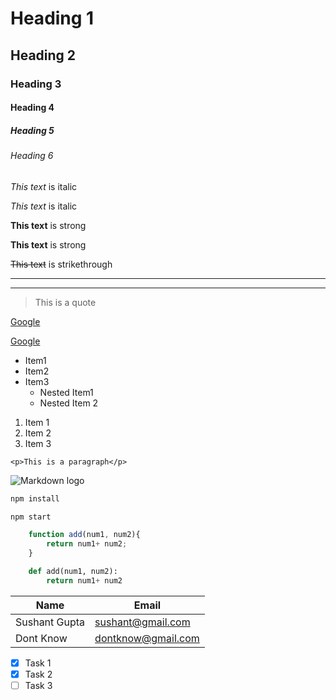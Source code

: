 <!-- Headings -->

# Heading 1
## Heading 2
### Heading 3
#### Heading 4
##### Heading 5
###### Heading 6

<!-- Italics -->
*This text* is italic <!--  Use backslash to show * -->

_This text_ is italic

<!-- Strong -->

**This text** is strong

__This text__ is strong

<!-- Strikethrough -->

~~This text~~ is strikethrough

<!-- Horizontal line -->

---
___

<!-- Blockquote -->
>This is a quote

<!-- link -->

<!-- Links -->
[Google](http://google.com)

<!-- to show title when hover over the link name -->
[Google](http://google.com "Google")

<!-- UL -->
* Item1
* Item2
* Item3
    * Nested Item1
    * Nested Item 2

<!-- OL -->
1. Item 1
1. Item 2
1. Item 3

<!-- Inline Code Block -->
`<p>This is a paragraph</p>`

<!-- Image -->

![Markdown logo](https://markdown-here.com/img/icon256.png)

<!-- Github Markdown -->

<!-- Code Blocks -->

```bash
npm install

npm start
```

```javascript
    function add(num1, num2){
        return num1+ num2;
    }

```
```python
    def add(num1, num2):
        return num1+ num2
```

<!-- Tables -->

| Name | Email |
| --- | --- |
| Sushant Gupta | sushant@gmail.com |
| Dont Know | dontknow@gmail.com |

<!-- Task Lists -->

* [x] Task 1
* [x] Task 2
* [ ] Task 3
